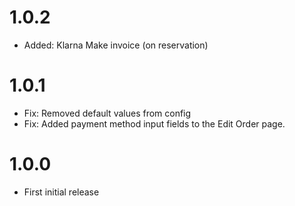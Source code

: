 # 1.0.2
* Added: Klarna Make invoice (on reservation)

# 1.0.1
* Fix: Removed default values from config
* Fix: Added payment method input fields to the Edit Order page.

# 1.0.0
* First initial release